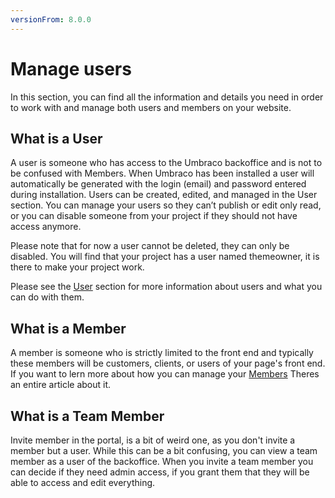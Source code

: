 ```yaml
---
versionFrom: 8.0.0
---
```


# Manage users

In this section, you can find all the information and details you need in order to work with and manage both users and members on your website.

## What is a User

A user is someone who has access to the Umbraco backoffice and is not to be confused with Members. When Umbraco has been installed a user will automatically be generated with the login (email) and password entered during installation. Users can be created, edited, and managed in the User section.
You can manage your users so they can’t publish or edit only read, or you can disable someone from your project if they should not have access anymore.

Please note that for now a user cannot be deleted, they can only be disabled.
You will find that your project has a user named themeowner, it is there to make your project work.

Please see the [User](../Manage-users/Users/index.md) section for more information about users and what you can do with them.

## What is a Member

A member is someone who is strictly limited to the front end and typically these members will be customers, clients, or users of your page's front end.
If you want to lern more about how you can manage your [Members](../Manage-users/Members/index.md) Theres an entire article about it.

## What is a Team Member

Invite member in the portal, is a bit of weird one, as you don't invite a member but a user.
While this can be a bit confusing, you can view a team member as a user of the backoffice.
When you invite a team member you can decide if they need admin access, if you grant them that they will be able to access and edit everything.
